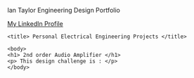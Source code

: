 Ian Taylor
Engineering Design Portfolio


<html>


<a href = "https://www.linkedin.com/in/1an7aylor/"> My LinkedIn Profile </a>
	<head> 

	<title> Personal Electrical Engineering Projects </title>
</head>

	<body>
	<h1> 2nd order Audio Amplifier </h1>
	<p> This design challenge is : </p>
	</body>
	
	

</html>
